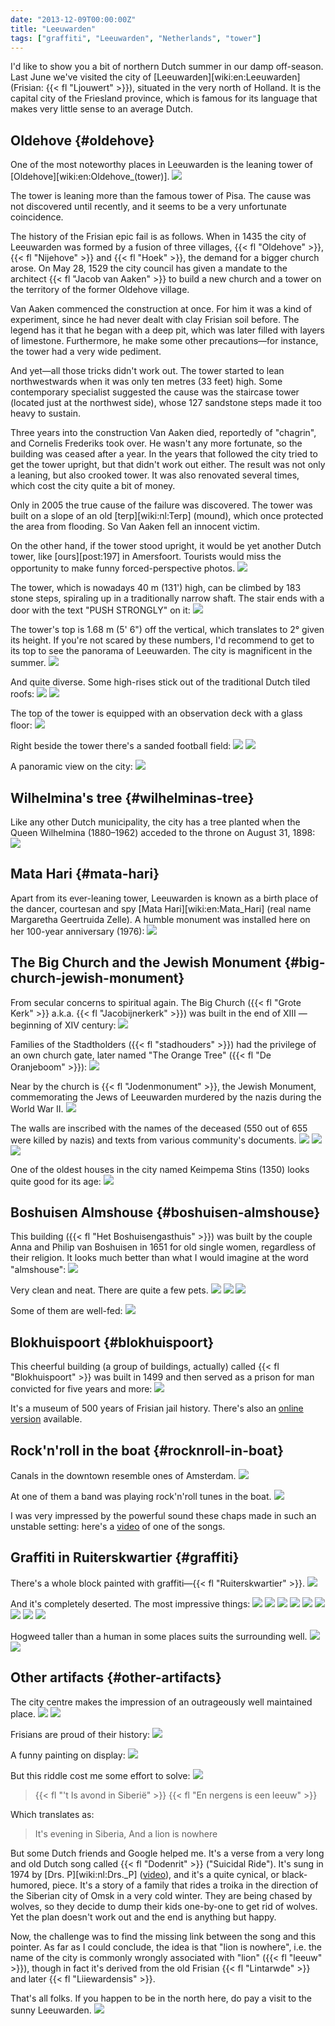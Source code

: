 ```yaml
---
date: "2013-12-09T00:00:00Z"
title: "Leeuwarden"
tags: ["graffiti", "Leeuwarden", "Netherlands", "tower"]
---
```


I'd like to show you a bit of northern Dutch summer in our damp off-season. Last June we've visited the city of [Leeuwarden][wiki:en:Leeuwarden] (Frisian: {{< fl "Ljouwert" >}}), situated in the very north of Holland. It is the capital city of the Friesland province, which is famous for its language that makes very little sense to an average Dutch.

<!--more-->

## Oldehove {#oldehove}

One of the most noteworthy places in Leeuwarden is the leaning tower of [Oldehove][wiki:en:Oldehove_(tower)].
![](img:4.bp.blogspot.com/-aWtU5ZSPtcc/UhoJbb4b6eI/AAAAAAAAZdQ/6GmdcH00mi0/s1600/dsc09752.picasaweb.jpg:a)

The tower is leaning more than the famous tower of Pisa. The cause was not discovered until recently, and it seems to be a very unfortunate coincidence.

The history of the Frisian epic fail is as follows. When in 1435 the city of Leeuwarden was formed by a fusion of three villages, {{< fl "Oldehove" >}}, {{< fl "Nijehove" >}} and {{< fl "Hoek" >}}, the demand for a bigger church arose. On May 28, 1529 the city council has given a mandate to the architect {{< fl "Jacob van Aaken" >}} to build a new church and a tower on the territory of the former Oldehove village.

Van Aaken commenced the construction at once. For him it was a kind of experiment, since he had never dealt with clay Frisian soil before. The legend has it that he began with a deep pit, which was later filled with layers of limestone. Furthermore, he make some other precautions—for instance, the tower had a very wide pediment.

And yet—all those tricks didn't work out. The tower started to lean northwestwards when it was only ten metres (33 feet) high. Some contemporary specialist suggested the cause was the staircase tower (located just at the northwest side), whose 127 sandstone steps made it too heavy to sustain.

Three years into the construction Van Aaken died, reportedly of "chagrin", and Cornelis Frederiks took over. He wasn't any more fortunate, so the building was ceased after a year. In the years that followed the city tried to get the tower upright, but that didn't work out either. The result was not only a leaning, but also crooked tower. It was also renovated several times, which cost the city quite a bit of money.

Only in 2005 the true cause of the failure was discovered. The tower was built on a slope of an old [terp][wiki:nl:Terp] (mound), which once protected the area from flooding. So Van Aaken fell an innocent victim.

On the other hand, if the tower stood upright, it would be yet another Dutch tower, like [ours][post:197] in Amersfoort. Tourists would miss the opportunity to make funny forced-perspective photos.
![](img:1.bp.blogspot.com/-6qFWcFSItEQ/UhoJeeW2j-I/AAAAAAAAZdg/g4hAfaagaMY/s1600/dsc09754.picasaweb.jpg:a)

The tower, which is nowadays 40 m (131') high, can be climbed by 183 stone steps, spiraling up in a traditionally narrow shaft. The stair ends with a door with the text "PUSH STRONGLY" on it:
![](img:1.bp.blogspot.com/-PH7k9yEfhT0/UhoKNpU4AOI/AAAAAAAAZjo/qa9oZr-CpoU/s1600/dsc09825.picasaweb.jpg:a)

The tower's top is 1.68 m (5' 6") off the vertical, which translates to 2° given its height. If you're not scared by these numbers, I'd recommend to get to its top to see the panorama of Leeuwarden. The city is magnificent in the summer.
![](img:2.bp.blogspot.com/-fXHY5pJe16w/UhoKJprRz1I/AAAAAAAAZjA/51TXT-Pz1bw/s1600/dsc09817.picasaweb.jpg:a)

And quite diverse. Some high-rises stick out of the traditional Dutch tiled roofs:
![](img:1.bp.blogspot.com/-iSt-paXaE4o/UhoKKfYtjHI/AAAAAAAAZjI/b_vF_1xD85Y/s1600/dsc09818.picasaweb.jpg:a)
![](img:2.bp.blogspot.com/-74grX-QbunM/UhoKLDo0rtI/AAAAAAAAZjQ/aaBBRPsgP4Y/s1600/dsc09819.picasaweb.jpg:a)

The top of the tower is equipped with an observation deck with a glass floor:
![](img:3.bp.blogspot.com/-LmEiaFl9SfU/UhoKI_GHu3I/AAAAAAAAZi4/Lvtst_bl__c/s1600/dsc09815.picasaweb.jpg:a)

Right beside the tower there's a sanded football field:
![](img:1.bp.blogspot.com/-y4nKc4vRvT0/UhoKL0huiLI/AAAAAAAAZjY/XsWcLqUs04o/s1600/dsc09820.picasaweb.jpg:a)
![](img:4.bp.blogspot.com/-xDuvVw-RJyY/UhoJc96LUZI/AAAAAAAAZdY/r5sdkL2VRo4/s1600/dsc09753.picasaweb.jpg:a)

A panoramic view on the city:
![](img:1.bp.blogspot.com/-qHB4rfs5KBk/UhoKM_ykkMI/AAAAAAAAZjg/WipY03EpFcI/s1600/dsc09824.picasaweb.jpg:a)

## Wilhelmina's tree {#wilhelminas-tree}

Like any other Dutch municipality, the city has a tree planted when the Queen Wilhelmina (1880–1962) acceded to the throne on August 31, 1898:
![](img:1.bp.blogspot.com/-zruHu50cjpw/UhoJyiDQ8LI/AAAAAAAAZfw/G9AWNzkUQDc/s1600/dsc09776.picasaweb.jpg:a)

## Mata Hari {#mata-hari}

Apart from its ever-leaning tower, Leeuwarden is known as a birth place of the dancer, courtesan and spy [Mata Hari][wiki:en:Mata_Hari] (real name Margaretha Geertruida Zelle). A humble monument was installed here on her 100-year anniversary (1976):
![](img:3.bp.blogspot.com/-5isCqOX0Ey8/UhoJ2CQW0TI/AAAAAAAAZgI/hkUvWAXdowY/s1600/dsc09780.picasaweb.jpg:a)

## The Big Church and the Jewish Monument {#big-church-jewish-monument}

From secular concerns to spiritual again. The Big Church ({{< fl "Grote Kerk" >}} a.k.a. {{< fl "Jacobijnerkerk" >}}) was built in the end of XIII — beginning of XIV century:
![](img:1.bp.blogspot.com/-cQBa1d__g3U/UhoJk-3N8oI/AAAAAAAAZeI/5HH3FsRzZ08/s1600/dsc09759.picasaweb.jpg:a)

Families of the Stadtholders ({{< fl "stadhouders" >}}) had the privilege of an own church gate, later named "The Orange Tree" ({{< fl "De Oranjeboom" >}}):
![](img:4.bp.blogspot.com/-11cCUc90ih4/UhoJiC0KcMI/AAAAAAAAZd4/UfgAGAppmEQ/s1600/dsc09757.picasaweb.jpg:a)

Near by the church is {{< fl "Jodenmonument" >}}, the Jewish Monument, commemorating the Jews of Leeuwarden murdered by the nazis during the World War II.
![](img:4.bp.blogspot.com/-qZvU0HwubLI/UhoJmENEM2I/AAAAAAAAZeQ/f00c-5bZX4k/s1600/dsc09760.picasaweb.jpg:a)

The walls are inscribed with the names of the deceased (550 out of 655 were killed by nazis) and texts from various community's documents.
![](img:1.bp.blogspot.com/-Vd-kauH1N3Q/UhoJndD0aQI/AAAAAAAAZeY/GaAY6lKrH1o/s1600/dsc09761.picasaweb.jpg:a)
![](img:4.bp.blogspot.com/-PRlz4MDBmVI/UhoJq0SEEFI/AAAAAAAAZeo/zBbATJqPW6w/s1600/dsc09763.picasaweb.jpg:a)
![](img:1.bp.blogspot.com/-RSRb7HpNdYM/UhoJrzTfYyI/AAAAAAAAZew/iXPu7c_reyw/s1600/dsc09764.picasaweb.jpg:a)

One of the oldest houses in the city named Keimpema Stins (1350) looks quite good for its age:
![](img:1.bp.blogspot.com/-jF2JMznrrG4/UhoJforCc0I/AAAAAAAAZdo/oiw1qRRgiho/s1600/dsc09755.picasaweb.jpg:a)

## Boshuisen Almshouse {#boshuisen-almshouse}

This building ({{< fl "Het Boshuisengasthuis" >}}) was built by the couple Anna and Philip van Boshuisen in 1651 for old single women, regardless of their religion. It looks much better than what I would imagine at the word "almshouse":
![](img:1.bp.blogspot.com/-dzoqIk6Q9O0/UhoJsu0glpI/AAAAAAAAZe4/JoPmyXce6hg/s1600/dsc09765.picasaweb.jpg:a)

Very clean and neat. There are quite a few pets.
![](img:1.bp.blogspot.com/-owZ0eZKL_9w/UhoJufwq8HI/AAAAAAAAZfI/AZ30SoZyVUg/s1600/dsc09767.picasaweb.jpg:a)
![](img:2.bp.blogspot.com/-4rKNaK8GFCk/UhoJvHsdSlI/AAAAAAAAZfQ/tTT_t7fZXxQ/s1600/dsc09768.picasaweb.jpg:a)
![](img:1.bp.blogspot.com/-8KyxZU4Srd4/UhoKHBjzq0I/AAAAAAAAZio/0t0xz_NZiyk/s1600/dsc09804.picasaweb.jpg:a)

Some of them are well-fed:
![](img:4.bp.blogspot.com/-qrZFSVbKCrc/UhoJvzkszJI/AAAAAAAAZfY/u00LmVneZAg/s1600/dsc09769.picasaweb.jpg:a)

## Blokhuispoort {#blokhuispoort}

This cheerful building (a group of buildings, actually) called {{< fl "Blokhuispoort" >}} was built in 1499 and then served as a prison for man convicted for five years and more:
![](img:4.bp.blogspot.com/-PSnVroaI3P4/UhoJ6UqaGSI/AAAAAAAAZgw/xCzBTA3sxpc/s1600/dsc09787.picasaweb.jpg:a)

It's a museum of 500 years of Frisian jail history. There's also an [online version](http://www.blokhuispoort.nl/) available.

## Rock'n'roll in the boat {#rocknroll-in-boat}

Canals in the downtown resemble ones of Amsterdam.
![](img:1.bp.blogspot.com/-eJVc_Rk13WY/UhoJ0EUwjCI/AAAAAAAAZf4/7O2TrARxQKQ/s1600/dsc09777.picasaweb.jpg:a)

At one of them a band was playing rock'n'roll tunes in the boat.
![](img:3.bp.blogspot.com/-u7YgjfSx9N8/UhoJ7f531GI/AAAAAAAAZg4/5Tdv8trbQzs/s1600/dsc09790.picasaweb.jpg:a)

I was very impressed by the powerful sound these chaps made in such an unstable setting: here's a [video](https://www.youtube.com/watch?v=rQqU2OG4n6w) of one of the songs.

## Graffiti in Ruiterskwartier {#graffiti}

There's a whole block painted with graffiti—{{< fl "Ruiterskwartier" >}}.
![](img:4.bp.blogspot.com/-UMow_LmJHg8/UhoJ8PR2P6I/AAAAAAAAZhA/QX0dJVreKmM/s1600/dsc09791.picasaweb.jpg:a)

And it's completely deserted. The most impressive things:
![](img:1.bp.blogspot.com/-FPm_6wTSRzg/UhoJ88tk3UI/AAAAAAAAZhI/fd2SUCf8yPo/s1600/dsc09792.picasaweb.jpg:a)
![](img:4.bp.blogspot.com/-aNkY3bepZiA/UhoJ9xTGmQI/AAAAAAAAZhQ/M1hEud_ujEE/s1600/dsc09793.picasaweb.jpg:a)
![](img:4.bp.blogspot.com/-Nu_fziqxkvQ/UhoJ-n121DI/AAAAAAAAZhY/ydXNrHanJH4/s1600/dsc09794.picasaweb.jpg:a)
![](img:3.bp.blogspot.com/-njYBjtXRduY/UhoJ_mlQjkI/AAAAAAAAZhg/DBnAciReDyI/s1600/dsc09795.picasaweb.jpg:a)
![](img:1.bp.blogspot.com/-lJRjb3iJ9_8/UhoKAr_M93I/AAAAAAAAZho/5yZWcM08UN4/s1600/dsc09796.picasaweb.jpg:a)
![](img:2.bp.blogspot.com/-kkbvOGPWgG4/UhoKCGarnvI/AAAAAAAAZh4/cu91CogNoYE/s1600/dsc09798.picasaweb.jpg:a)
![](img:1.bp.blogspot.com/-c0i0AlhFbfE/UhoKDL0CRkI/AAAAAAAAZiA/VYw-Iza7uqw/s1600/dsc09799.picasaweb.jpg:a)
![](img:2.bp.blogspot.com/-0NtbQgBoaWQ/UhoKD574BeI/AAAAAAAAZiI/inMNGyVxWcw/s1600/dsc09800.picasaweb.jpg:a)
![](img:2.bp.blogspot.com/-aBnJIXPgkNI/UhoKEtwIWiI/AAAAAAAAZiQ/nmf8NCD0F7k/s1600/dsc09801.picasaweb.jpg:a)

Hogweed taller than a human in some places suits the surrounding well.
![](img:2.bp.blogspot.com/-B8ctXJ87vrs/UhoKFb2oDgI/AAAAAAAAZiY/wrvR7FQ-bvg/s1600/dsc09802.picasaweb.jpg:a)
![](img:1.bp.blogspot.com/-E6m53UWsJY0/UhoKGeH0IhI/AAAAAAAAZig/F93AhibPKCk/s1600/dsc09803.picasaweb.jpg:a)

## Other artifacts {#other-artifacts}

The city centre makes the impression of an outrageously well maintained place.
![](img:2.bp.blogspot.com/-ZaeS4Htsfgo/UhoJw19pDTI/AAAAAAAAZfg/kzWf9tWm0fg/s1600/dsc09774.picasaweb.jpg:a)
![](img:2.bp.blogspot.com/-ZPKGL_umzTY/UhoJxpXWBjI/AAAAAAAAZfo/3qs-LmmjEQk/s1600/dsc09775.picasaweb.jpg:a)

Frisians are proud of their history:
![](img:4.bp.blogspot.com/-BGeyhnkvJJM/UhoJ08kpUZI/AAAAAAAAZgA/YS8E0R5BlJc/s1600/dsc09778.picasaweb.jpg:a)

A funny painting on display:
![](img:4.bp.blogspot.com/-ci3CWEPhhm0/UhoJ4okTv-I/AAAAAAAAZgg/Kh5MZbV5rP0/s1600/dsc09784.picasaweb.jpg:a)

But this riddle cost me some effort to solve:
![](img:1.bp.blogspot.com/-O-9HPf6PsLI/UhoKIKGEefI/AAAAAAAAZiw/rL90K6vSDEM/s1600/dsc09805.picasaweb.jpg:a)

> {{< fl "'t Is avond in Siberië" >}}
> {{< fl "En nergens is een leeuw" >}}

Which translates as:
> It's evening in Siberia,
> And a lion is nowhere

But some Dutch friends and Google helped me. It's a verse from a very long and old Dutch song called {{< fl "Dodenrit" >}} ("Suicidal Ride"). It's sung in 1974 by [Drs. P][wiki:nl:Drs._P] ([video](http://www.youtube.com/watch?v=rAaL1pO3qAw)), and it's a quite cynical, or black-humored, piece. It's a story of a family that rides a troika in the direction of the Siberian city of Omsk in a very cold winter. They are being chased by wolves, so they decide to dump their kids one-by-one to get rid of wolves. Yet the plan doesn't work out and the end is anything but happy.

Now, the challenge was to find the missing link between the song and this pointer. As far as I could conclude, the idea is that "lion is nowhere", i.e. the name of the city is commonly wrongly associated with "lion" ({{< fl "leeuw" >}}), though in fact it's derived from the old Frisian {{< fl "Lintarwde" >}} and later {{< fl "Liiewardensis" >}}.

That's all folks. If you happen to be in the north here, do pay a visit to the sunny Leeuwarden.
![](img:3.bp.blogspot.com/-nSUhwWzrhCs/UhoKBVtTMXI/AAAAAAAAZhw/BLhGp0V2ngw/s1600/dsc09797.picasaweb.jpg:a)
